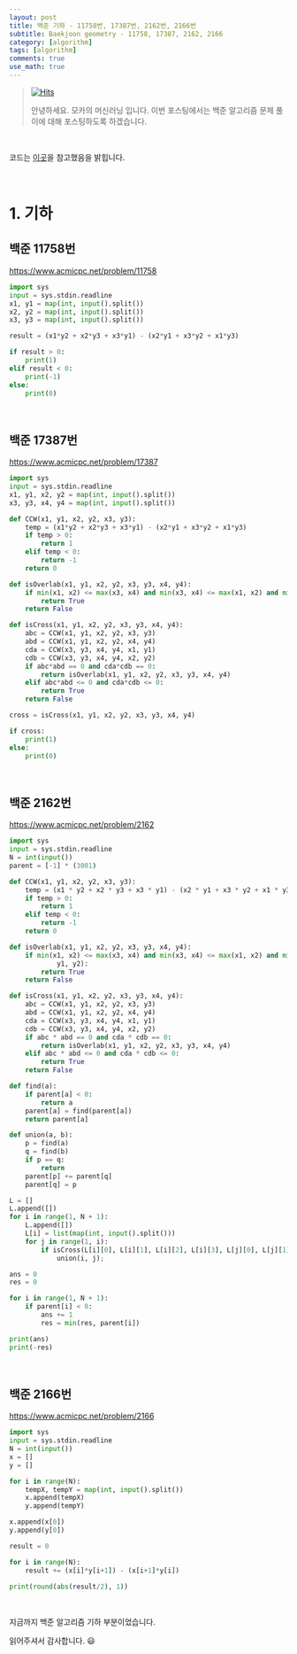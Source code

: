 ```yaml
---
layout: post
title: 백준 기하 - 11758번, 17387번, 2162번, 2166번
subtitle: Baekjoon geometry - 11758, 17387, 2162, 2166
category: [algorithm]
tags: [algorithm]
comments: true
use_math: true
---
```












> [![Hits](https://hits.seeyoufarm.com/api/count/incr/badge.svg?url=https%3A%2F%2Fysbsb.github.io%2Falgorithm%2F2023%2F06%2F28%2Fdynamic-programming4.html&count_bg=%2379C83D&title_bg=%23555555&icon=&icon_color=%23E7E7E7&title=hits&edge_flat=false)](https://hits.seeyoufarm.com)
>
> 안녕하세요. 모카의 머신러닝 입니다. 이번 포스팅에서는 백준 알고리즘 문제 풀이에 대해 포스팅하도록 하겠습니다. 

<br>

코드는 [이곳](https://github.com/doitcodingtest/python)을 참고했음을 밝힙니다.

<br>

# 1. 기하



## 백준 11758번

https://www.acmicpc.net/problem/11758

```python
import sys
input = sys.stdin.readline
x1, y1 = map(int, input().split())
x2, y2 = map(int, input().split())
x3, y3 = map(int, input().split())

result = (x1*y2 + x2*y3 + x3*y1) - (x2*y1 + x3*y2 + x1*y3)

if result > 0:
    print(1)
elif result < 0:
    print(-1)
else:
    print(0)
```



<br>





## 백준 17387번

https://www.acmicpc.net/problem/17387

```python
import sys
input = sys.stdin.readline
x1, y1, x2, y2 = map(int, input().split())
x3, y3, x4, y4 = map(int, input().split())

def CCW(x1, y1, x2, y2, x3, y3):
    temp = (x1*y2 + x2*y3 + x3*y1) - (x2*y1 + x3*y2 + x1*y3)
    if temp > 0:
        return 1
    elif temp < 0:
        return -1
    return 0

def isOverlab(x1, y1, x2, y2, x3, y3, x4, y4):
    if min(x1, x2) <= max(x3, x4) and min(x3, x4) <= max(x1, x2) and min(y1, y2) <= max(y3, y4) and min(y3, y4) <= max(y1, y2):
        return True
    return False

def isCross(x1, y1, x2, y2, x3, y3, x4, y4):
    abc = CCW(x1, y1, x2, y2, x3, y3)
    abd = CCW(x1, y1, x2, y2, x4, y4)
    cda = CCW(x3, y3, x4, y4, x1, y1)
    cdb = CCW(x3, y3, x4, y4, x2, y2)
    if abc*abd == 0 and cda*cdb == 0:
        return isOverlab(x1, y1, x2, y2, x3, y3, x4, y4)
    elif abc*abd <= 0 and cda*cdb <= 0:
        return True
    return False

cross = isCross(x1, y1, x2, y2, x3, y3, x4, y4)

if cross:
    print(1)
else:
    print(0)
```



<br>







## 백준 2162번

https://www.acmicpc.net/problem/2162

```python
import sys
input = sys.stdin.readline
N = int(input())
parent = [-1] * (3001)

def CCW(x1, y1, x2, y2, x3, y3):
    temp = (x1 * y2 + x2 * y3 + x3 * y1) - (x2 * y1 + x3 * y2 + x1 * y3)
    if temp > 0:
        return 1
    elif temp < 0:
        return -1
    return 0

def isOverlab(x1, y1, x2, y2, x3, y3, x4, y4):
    if min(x1, x2) <= max(x3, x4) and min(x3, x4) <= max(x1, x2) and min(y1, y2) <= max(y3, y4) and min(y3, y4) <= max(
            y1, y2):
        return True
    return False

def isCross(x1, y1, x2, y2, x3, y3, x4, y4):
    abc = CCW(x1, y1, x2, y2, x3, y3)
    abd = CCW(x1, y1, x2, y2, x4, y4)
    cda = CCW(x3, y3, x4, y4, x1, y1)
    cdb = CCW(x3, y3, x4, y4, x2, y2)
    if abc * abd == 0 and cda * cdb == 0: 
        return isOverlab(x1, y1, x2, y2, x3, y3, x4, y4) 
    elif abc * abd <= 0 and cda * cdb <= 0: 
        return True
    return False

def find(a):
    if parent[a] < 0:
        return a
    parent[a] = find(parent[a])
    return parent[a]

def union(a, b):
    p = find(a)
    q = find(b)
    if p == q:
        return
    parent[p] += parent[q]
    parent[q] = p

L = []
L.append([])
for i in range(1, N + 1):
    L.append([])
    L[i] = list(map(int, input().split()))
    for j in range(1, i):
        if isCross(L[i][0], L[i][1], L[i][2], L[i][3], L[j][0], L[j][1], L[j][2], L[j][3]):
            union(i, j);

ans = 0
res = 0

for i in range(1, N + 1):
    if parent[i] < 0:
        ans += 1
        res = min(res, parent[i])

print(ans)
print(-res)
```



<br>





## 백준 2166번

https://www.acmicpc.net/problem/2166

```python
import sys
input = sys.stdin.readline
N = int(input())
x = []
y = []

for i in range(N):
    tempX, tempY = map(int, input().split())
    x.append(tempX)
    y.append(tempY)

x.append(x[0])
y.append(y[0])

result = 0

for i in range(N):
    result += (x[i]*y[i+1]) - (x[i+1]*y[i])
    
print(round(abs(result/2), 1))
```



<br>





지금까지 백준 알고리즘 기하 부분이었습니다.

읽어주셔서 감사합니다. 😃

